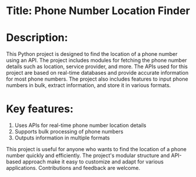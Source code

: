 # Title: Phone Number Location Finder

# Description:
This Python project is designed to find the location of a phone number using an API. The project includes modules for fetching the phone number details such as location, service provider, and more. The APIs used for this project are based on real-time databases and provide accurate information for most phone numbers. The project also includes features to input phone numbers in bulk, extract information, and store it in various formats.

# Key features:

1. Uses APIs for real-time phone number location details
2. Supports bulk processing of phone numbers
3. Outputs information in multiple formats


This project is useful for anyone who wants to find the location of a phone number quickly and efficiently. The project's modular structure and API-based approach make it easy to customize and adapt for various applications. Contributions and feedback are welcome.
